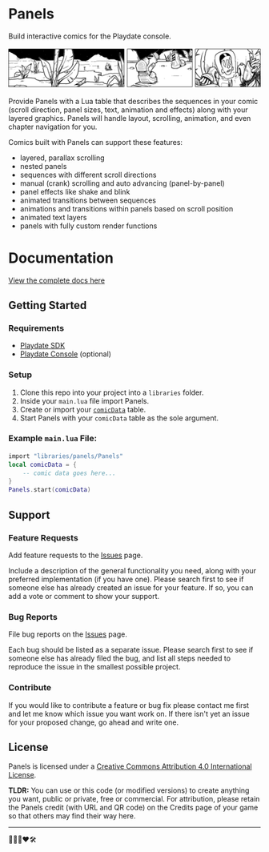 # Panels

Build interactive comics for the Playdate console.

![Banner](./assets/images/panelsBanner.gif)

Provide Panels with a Lua table that describes the sequences in your comic (scroll direction, panel sizes, text, animation and effects) along with your layered graphics. Panels will handle layout, scrolling, animation, and even chapter navigation for you.

Comics built with Panels can support these features:

-   layered, parallax scrolling
-   nested panels
-   sequences with different scroll directions
-   manual (crank) scrolling and auto advancing (panel-by-panel)
-   panel effects like shake and blink
-   animated transitions between sequences
-   animations and transitions within panels based on scroll position
-   animated text layers
-   panels with fully custom render functions

# Documentation

[View the complete docs here](//cadin.github.io/panels/)

## Getting Started

### Requirements

-   [Playdate SDK](https://play.date/dev/)
-   [Playdate Console](https://shop.play.date) (optional)

### Setup

1. Clone this repo into your project into a `libraries` folder.
2. Inside your `main.lua` file import Panels.
3. Create or import your [`comicData`](http://cadin.github.io/panels/docs/comic-data) table.
4. Start Panels with your `comicData` table as the sole argument.

### Example `main.lua` File:

```lua
import "libraries/panels/Panels"
local comicData = {
    -- comic data goes here...
}
Panels.start(comicData)
```

## Support

### Feature Requests

Add feature requests to the [Issues](https://github.com/cadin/panels/issues) page.

Include a description of the general functionality you need, along with your preferred implementation (if you have one). Please search first to see if someone else has already created an issue for your feature. If so, you can add a vote or comment to show your support.

### Bug Reports

File bug reports on the [Issues](https://github.com/cadin/panels/issues) page.

Each bug should be listed as a separate issue. Please search first to see if someone else has already filed the bug, and list all steps needed to reproduce the issue in the smallest possible project.

### Contribute

If you would like to contribute a feature or bug fix please contact me first and let me know which issue you want work on. If there isn't yet an issue for your proposed change, go ahead and write one.

## License

Panels is licensed under a [Creative Commons Attribution 4.0 International License](https://creativecommons.org/licenses/by/4.0/).

**TLDR:** You can use or this code (or modified versions) to create anything you want, public or private, free or commercial. For attribution, please retain the Panels credit (with URL and QR code) on the Credits page of your game so that others may find their way here.

---

👨🏻‍🦲❤️🛠
